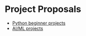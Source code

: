 # Project Proposals

- [Python beginner projects](PYTHON_PROJECTS.md)
- [AI/ML projects](AI_ML_PROJECTS.md)
